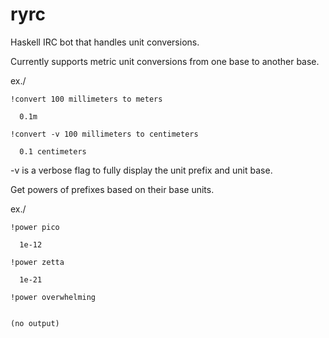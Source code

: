 # ryrc
Haskell IRC bot that handles unit conversions.

Currently supports metric unit conversions from one base to another base.

ex./

    !convert 100 millimeters to meters
    
      0.1m
    
    !convert -v 100 millimeters to centimeters
    
      0.1 centimeters
    
-v is a verbose flag to fully display the unit prefix and unit base.

Get powers of prefixes based on their base units.

ex./

    !power pico
     
      1e-12

    !power zetta

      1e-21

    !power overwhelming

      
    (no output)
